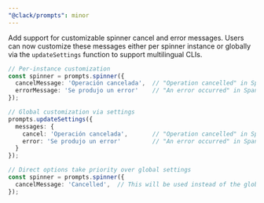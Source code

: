 ```yaml
---
"@clack/prompts": minor
---
```


Add support for customizable spinner cancel and error messages. Users can now customize these messages either per spinner instance or globally via the `updateSettings` function to support multilingual CLIs.

```ts
// Per-instance customization
const spinner = prompts.spinner({
  cancelMessage: 'Operación cancelada',  // "Operation cancelled" in Spanish
  errorMessage: 'Se produjo un error'    // "An error occurred" in Spanish
});

// Global customization via settings
prompts.updateSettings({
  messages: {
    cancel: 'Operación cancelada',       // "Operation cancelled" in Spanish
    error: 'Se produjo un error'         // "An error occurred" in Spanish
  }
});

// Direct options take priority over global settings
const spinner = prompts.spinner({
  cancelMessage: 'Cancelled',  // This will be used instead of the global setting
});
```
